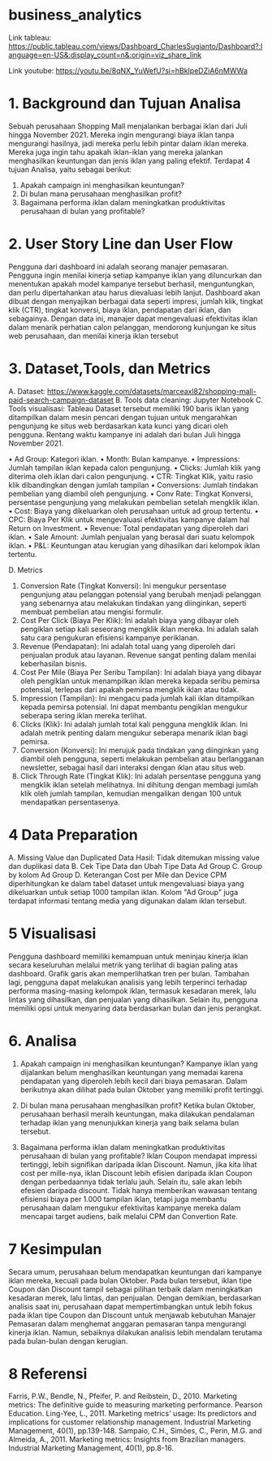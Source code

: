 # business_analytics
Link tableau: https://public.tableau.com/views/Dashboard_CharlesSugianto/Dashboard?:language=en-US&:display_count=n&:origin=viz_share_link

Link youtube: https://youtu.be/8qNX_YuWefU?si=hBkIpeDZiA6nMWWa

# 1. Background dan Tujuan Analisa
Sebuah perusahaan Shopping Mall menjalankan berbagai iklan dari Juli hingga November 2021. Mereka ingin mengurangi biaya iklan tanpa mengurangi hasilnya, jadi mereka perlu lebih pintar dalam iklan mereka. Mereka juga ingin tahu apakah iklan-iklan yang mereka jalankan menghasilkan keuntungan dan jenis iklan yang paling efektif. Terdapat 4 tujuan Analisa, yaitu sebagai berikut:
1.	Apakah campaign ini menghasilkan keuntungan?
2.	Di bulan mana perusahaan menghasilkan profit?
3.	Bagaimana performa iklan dalam meningkatkan produktivitas perusahaan di bulan yang profitable?

# 2. User Story Line dan User Flow
Pengguna dari dashboard ini adalah seorang manajer pemasaran. Pengguna ingin menilai kinerja setiap kampanye iklan yang diluncurkan dan menentukan apakah model kampanye tersebut berhasil, menguntungkan, dan perlu dipertahankan atau harus dievaluasi lebih lanjut.
Dashboard akan dibuat dengan menyajikan berbagai data seperti impresi, jumlah klik, tingkat klik (CTR), tingkat konversi, biaya iklan, pendapatan dari iklan, dan sebagainya. Dengan data ini, manajer dapat mengevaluasi efektivitas iklan dalam menarik perhatian calon pelanggan, mendorong kunjungan ke situs web perusahaan, dan menilai kinerja iklan tersebut
 
# 3. Dataset,Tools, dan Metrics
A.	Dataset: https://www.kaggle.com/datasets/marceaxl82/shopping-mall-paid-search-campaign-dataset
B.	Tools data cleaning: Jupyter Notebook
C.	Tools visualisasi: Tableau
Dataset tersebut memiliki 190 baris iklan yang ditampilkan dalam mesin pencari dengan tujuan untuk mengarahkan pengunjung ke situs web berdasarkan kata kunci yang dicari oleh pengguna. Rentang waktu kampanye ini adalah dari bulan Juli hingga November 2021. 

•	Ad Group: Kategori iklan.
•	Month: Bulan kampanye.
•	Impressions: Jumlah tampilan iklan kepada calon pengunjung.
•	Clicks: Jumlah klik yang diterima oleh iklan dari calon pengunjung.
•	CTR: Tingkat Klik, yaitu rasio klik dibandingkan dengan jumlah tampilan 
•	Conversions: Jumlah tindakan pembelian yang diambil oleh pengunjung.
•	Conv Rate: Tingkat Konversi, persentase pengunjung yang melakukan pembelian setelah mengklik iklan.
•	Cost: Biaya yang dikeluarkan oleh perusahaan untuk ad group tertentu.
•	CPC: Biaya Per Klik untuk mengevaluasi efektivitas kampanye dalam hal Return on Investment.
•	Revenue: Total pendapatan yang diperoleh dari iklan.
•	Sale Amount: Jumlah penjualan yang berasal dari suatu kelompok iklan.
•	P&L: Keuntungan atau kerugian yang dihasilkan dari kelompok iklan tertentu.

D.	Metrics
1.	Conversion Rate (Tingkat Konversi): Ini mengukur persentase pengunjung atau pelanggan potensial yang berubah menjadi pelanggan yang sebenarnya atau melakukan tindakan yang diinginkan, seperti membuat pembelian atau mengisi formulir.
2.	Cost Per Click (Biaya Per Klik): Ini adalah biaya yang dibayar oleh pengiklan setiap kali seseorang mengklik iklan mereka. Ini adalah salah satu cara pengukuran efisiensi kampanye periklanan.
3.	Revenue (Pendapatan): Ini adalah total uang yang diperoleh dari penjualan produk atau layanan. Revenue sangat penting dalam menilai keberhasilan bisnis.
4.	Cost Per Mile (Biaya Per Seribu Tampilan): Ini adalah biaya yang dibayar oleh pengiklan untuk menampilkan iklan mereka kepada seribu pemirsa potensial, terlepas dari apakah pemirsa mengklik iklan atau tidak.
5.	Impression (Tampilan): Ini mengacu pada jumlah kali iklan ditampilkan kepada pemirsa potensial. Ini dapat membantu pengiklan mengukur seberapa sering iklan mereka terlihat.
6.	Clicks (Klik): Ini adalah jumlah total kali pengguna mengklik iklan. Ini adalah metrik penting dalam mengukur seberapa menarik iklan bagi pemirsa.
7.	Conversion (Konversi): Ini merujuk pada tindakan yang diinginkan yang diambil oleh pengguna, seperti melakukan pembelian atau berlangganan newsletter, sebagai hasil dari interaksi dengan iklan atau situs web.
8.	Click Through Rate (Tingkat Klik): Ini adalah persentase pengguna yang mengklik iklan setelah melihatnya. Ini dihitung dengan membagi jumlah klik oleh jumlah tampilan, kemudian mengalikan dengan 100 untuk mendapatkan persentasenya.

# 4	Data Preparation
A.	Missing Value dan Duplicated Data
Hasil: Tidak ditemukan missing value dan duplikasi data
B.	Cek Tipe Data dan Ubah Tipe Data Ad Group
C.	 Group by kolom Ad Group
D.	Keterangan Cost per Mile dan Device
CPM diperhitungkan ke dalam tabel dataset untuk mengevaluasi biaya yang dikeluarkan untuk setiap 1000 tampilan iklan. Kolom "Ad Group" juga terdapat informasi tentang media yang digunakan dalam iklan tersebut.

# 5 Visualisasi
Pengguna dashboard memiliki kemampuan untuk meninjau kinerja iklan secara keseluruhan melalui metrik yang terlihat di bagian paling atas dashboard. Grafik garis akan memperlihatkan tren per bulan. Tambahan lagi, pengguna dapat melakukan analisis yang lebih terperinci terhadap performa masing-masing kelompok iklan, termasuk kesadaran merek, lalu lintas yang dihasilkan, dan penjualan yang dihasilkan. Selain itu, pengguna memiliki opsi untuk menyaring data berdasarkan bulan dan jenis perangkat.
 
# 6. Analisa
1.	Apakah campaign ini menghasilkan keuntungan?
Kampanye iklan yang dijalankan belum menghasilkan keuntungan yang memadai karena pendapatan yang diperoleh lebih kecil dari biaya pemasaran. Dalam berikutnya akan dilihat pada bulan Oktober yang memiliki profit tertinggi.

2.	Di bulan mana perusahaan menghasilkan profit?
Ketika bulan Oktober, perusahaan berhasil meraih keuntungan, maka dilakukan pendalaman terhadap iklan yang menunjukkan kinerja yang baik selama bulan tersebut.

3.	Bagaimana performa iklan dalam meningkatkan produktivitas perusahaan di bulan yang profitable?
Iklan Coupon mendapat impressi tertinggi, lebih signifikan daripada iklan Discount. Namun, jika kita lihat cost per mille-nya, iklan Discount lebih efisien daripada iklan Coupon dengan perbedaannya tidak terlalu jauh. Selain itu, sale akan lebih efesien daripada discount. Tidak hanya memberikan wawasan tentang efisiensi biaya per 1.000 tampilan iklan, tetapi juga membantu perusahaan dalam mengukur efektivitas kampanye mereka dalam mencapai target audiens, baik melalui CPM dan Convertion Rate.

# 7 Kesimpulan
Secara umum, perusahaan belum mendapatkan keuntungan dari kampanye iklan mereka, kecuali pada bulan Oktober. Pada bulan tersebut, iklan tipe Coupon dan Discount tampil sebagai pilihan terbaik dalam meningkatkan kesadaran merek, lalu lintas, dan penjualan. Dengan demikian, berdasarkan analisis saat ini, perusahaan dapat mempertimbangkan untuk lebih fokus pada iklan tipe Coupon dan Discount untuk menjawab kebutuhan Manajer Pemasaran dalam menghemat anggaran pemasaran tanpa mengurangi kinerja iklan. Namun, sebaiknya dilakukan analisis lebih mendalam terutama pada bulan-bulan dengan kerugian.

# 8 Referensi
Farris, P.W., Bendle, N., Pfeifer, P. and Reibstein, D., 2010. Marketing metrics: The definitive guide to measuring marketing performance. Pearson Education.
Ling-Yee, L., 2011. Marketing metrics' usage: Its predictors and implications for customer relationship management. Industrial Marketing Management, 40(1), pp.139-148.
Sampaio, C.H., Simões, C., Perin, M.G. and Almeida, A., 2011. Marketing metrics: Insights from Brazilian managers. Industrial Marketing Management, 40(1), pp.8-16.
